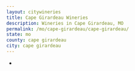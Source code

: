 ```yaml
---
layout: citywineries
title: Cape Girardeau Wineries
description: Wineries in Cape Girardeau, MO
permalink: /mo/cape-girardeau/cape-girardeau/
state: mo
county: cape girardeau
city: cape girardeau
---
```

-
